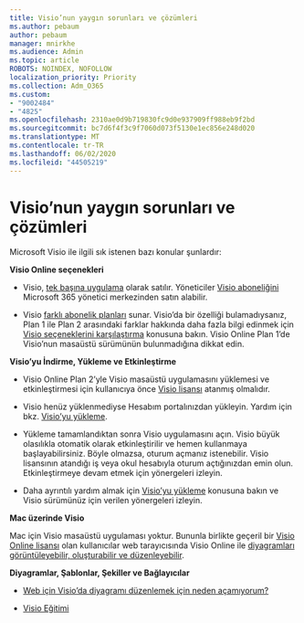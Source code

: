 ```yaml
---
title: Visio’nun yaygın sorunları ve çözümleri
ms.author: pebaum
author: pebaum
manager: mnirkhe
ms.audience: Admin
ms.topic: article
ROBOTS: NOINDEX, NOFOLLOW
localization_priority: Priority
ms.collection: Adm_O365
ms.custom:
- "9002484"
- "4825"
ms.openlocfilehash: 2310ae0d9b719830fc9d0e937909ff988eb9f2bd
ms.sourcegitcommit: bc7d6f4f3c9f7060d073f5130e1ec856e248d020
ms.translationtype: MT
ms.contentlocale: tr-TR
ms.lasthandoff: 06/02/2020
ms.locfileid: "44505219"
---
```

# <a name="visio-common-issues-and-resolutions"></a>Visio’nun yaygın sorunları ve çözümleri

Microsoft Visio ile ilgili sık istenen bazı konular şunlardır:

**Visio Online seçenekleri**

- Visio, [tek başına uygulama](https://products.office.com/visio/flowchart-software) olarak satılır. Yöneticiler [Visio aboneliğini](https://docs.microsoft.com/alchemyinsights/purchase-visio-subscription) Microsoft 365 yönetici merkezinden satın alabilir.

- Visio [farklı abonelik planları](https://products.office.com/visio/microsoft-visio-plans-and-pricing-compare-visio-options) sunar. Visio’da bir özelliği bulamadıysanız, Plan 1 ile Plan 2 arasındaki farklar hakkında daha fazla bilgi edinmek için [Visio seçeneklerini karşılaştırma](https://products.office.com/visio/microsoft-visio-plans-and-pricing-compare-visio-options) konusuna bakın.  Visio Online Plan 1’de Visio’nun masaüstü sürümünün bulunmadığına dikkat edin.

**Visio’yu İndirme, Yükleme ve Etkinleştirme**

- Visio Online Plan 2’yle Visio masaüstü uygulamasını yüklemesi ve etkinleştirmesi için kullanıcıya önce [Visio lisansı](https://docs.microsoft.com/microsoft-365/admin/add-users/add-users) atanmış olmalıdır.

- Visio henüz yüklenmediyse Hesabım portalınızdan yükleyin. Yardım için bkz. [Visio’yu yükleme](https://support.office.com/article/f98f21e3-aa02-4827-9167-ddab5b025710).

- Yükleme tamamlandıktan sonra Visio uygulamasını açın. Visio büyük olasılıkla otomatik olarak etkinleştirilir ve hemen kullanmaya başlayabilirsiniz. Böyle olmazsa, oturum açmanız istenebilir. Visio lisansının atandığı iş veya okul hesabıyla oturum açtığınızdan emin olun. Etkinleştirmeye devam etmek için yönergeleri izleyin.

- Daha ayrıntılı yardım almak için [Visio’yu yükleme](https://support.office.com/article/f98f21e3-aa02-4827-9167-ddab5b025710) konusuna bakın ve Visio sürümünüz için verilen yönergeleri izleyin.

**Mac üzerinde Visio**

Mac için Visio masaüstü uygulaması yoktur. Bununla birlikte geçeril bir [Visio Online lisansı](https://docs.microsoft.com/microsoft-365/admin/add-users/add-users) olan kullanıcılar web tarayıcısında Visio Online ile [diyagramları görüntüleyebilir, oluşturabilir ve düzenleyebilir](https://support.office.com/article/06f04845-91b8-4e8f-881f-a43c970735fc).

**Diyagramlar, Şablonlar, Şekiller ve Bağlayıcılar**

- [Web için Visio’da diyagramı düzenlemek için neden açamıyorum?](https://support.microsoft.com/office/ea4a23d3-21d3-4878-945e-cf1be4140357)

- [Visio Eğitimi](https://support.office.com/article/visio-training-e058bcfa-1d90-4653-afc6-e84d54cf94a6)
